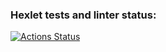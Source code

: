 ### Hexlet tests and linter status:
[![Actions Status](https://github.com/Lo0lode/frontend-project-44/workflows/hexlet-check/badge.svg)](https://github.com/Lo0lode/frontend-project-44/actions)